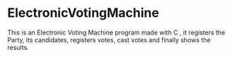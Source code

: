 # ElectronicVotingMachine
This is an Electronic Voting Machine program made with C , it registers the Party, its candidates, registers votes, cast votes and finally shows the results.
